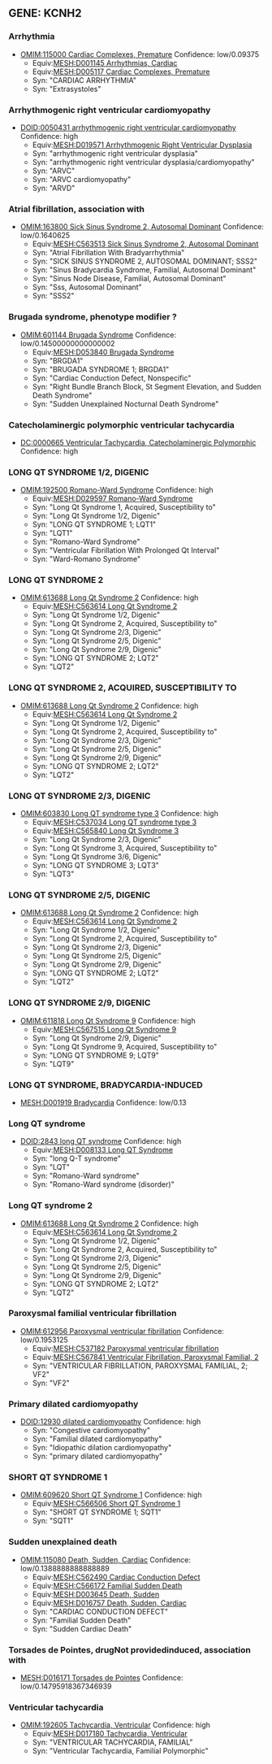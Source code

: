 
## GENE: KCNH2

### Arrhythmia
 * [OMIM:115000 Cardiac Complexes, Premature](http://beta.monarchinitiative.org/disease/OMIM:115000) Confidence: low/0.09375
    * Equiv:[MESH:D001145 Arrhythmias, Cardiac](http://beta.monarchinitiative.org/disease/MESH:D001145)
    * Equiv:[MESH:D005117 Cardiac Complexes, Premature](http://beta.monarchinitiative.org/disease/MESH:D005117)
    * Syn: "CARDIAC ARRHYTHMIA"
    * Syn: "Extrasystoles"

### Arrhythmogenic right ventricular cardiomyopathy
 * [DOID:0050431 arrhythmogenic right ventricular cardiomyopathy](http://beta.monarchinitiative.org/disease/DOID:0050431) Confidence: high
    * Equiv:[MESH:D019571 Arrhythmogenic Right Ventricular Dysplasia](http://beta.monarchinitiative.org/disease/MESH:D019571)
    * Syn: "arrhythmogenic right ventricular dysplasia"
    * Syn: "arrhythmogenic right ventricular dysplasia/cardiomyopathy"
    * Syn: "ARVC"
    * Syn: "ARVC cardiomyopathy"
    * Syn: "ARVD"

### Atrial fibrillation, association with
 * [OMIM:163800 Sick Sinus Syndrome 2, Autosomal Dominant](http://beta.monarchinitiative.org/disease/OMIM:163800) Confidence: low/0.1640625
    * Equiv:[MESH:C563513 Sick Sinus Syndrome 2, Autosomal Dominant](http://beta.monarchinitiative.org/disease/MESH:C563513)
    * Syn: "Atrial Fibrillation With Bradyarrhythmia"
    * Syn: "SICK SINUS SYNDROME 2, AUTOSOMAL DOMINANT; SSS2"
    * Syn: "Sinus Bradycardia Syndrome, Familial, Autosomal Dominant"
    * Syn: "Sinus Node Disease, Familial, Autosomal Dominant"
    * Syn: "Sss, Autosomal Dominant"
    * Syn: "SSS2"

### Brugada syndrome, phenotype modifier ?
 * [OMIM:601144 Brugada Syndrome](http://beta.monarchinitiative.org/disease/OMIM:601144) Confidence: low/0.14500000000000002
    * Equiv:[MESH:D053840 Brugada Syndrome](http://beta.monarchinitiative.org/disease/MESH:D053840)
    * Syn: "BRGDA1"
    * Syn: "BRUGADA SYNDROME 1; BRGDA1"
    * Syn: "Cardiac Conduction Defect, Nonspecific"
    * Syn: "Right Bundle Branch Block, St Segment Elevation, and Sudden Death Syndrome"
    * Syn: "Sudden Unexplained Nocturnal Death Syndrome"

### Catecholaminergic polymorphic ventricular tachycardia
 * [DC:0000665 Ventricular Tachycardia, Catecholaminergic Polymorphic](http://beta.monarchinitiative.org/disease/DC:0000665) Confidence: high

### LONG QT SYNDROME 1/2, DIGENIC
 * [OMIM:192500 Romano-Ward Syndrome](http://beta.monarchinitiative.org/disease/OMIM:192500) Confidence: high
    * Equiv:[MESH:D029597 Romano-Ward Syndrome](http://beta.monarchinitiative.org/disease/MESH:D029597)
    * Syn: "Long Qt Syndrome 1, Acquired, Susceptibility to"
    * Syn: "Long Qt Syndrome 1/2, Digenic"
    * Syn: "LONG QT SYNDROME 1; LQT1"
    * Syn: "LQT1"
    * Syn: "Romano-Ward Syndrome"
    * Syn: "Ventricular Fibrillation With Prolonged Qt Interval"
    * Syn: "Ward-Romano Syndrome"

### LONG QT SYNDROME 2
 * [OMIM:613688 Long Qt Syndrome 2](http://beta.monarchinitiative.org/disease/OMIM:613688) Confidence: high
    * Equiv:[MESH:C563614 Long Qt Syndrome 2](http://beta.monarchinitiative.org/disease/MESH:C563614)
    * Syn: "Long Qt Syndrome 1/2, Digenic"
    * Syn: "Long Qt Syndrome 2, Acquired, Susceptibility to"
    * Syn: "Long Qt Syndrome 2/3, Digenic"
    * Syn: "Long Qt Syndrome 2/5, Digenic"
    * Syn: "Long Qt Syndrome 2/9, Digenic"
    * Syn: "LONG QT SYNDROME 2; LQT2"
    * Syn: "LQT2"

### LONG QT SYNDROME 2, ACQUIRED, SUSCEPTIBILITY TO
 * [OMIM:613688 Long Qt Syndrome 2](http://beta.monarchinitiative.org/disease/OMIM:613688) Confidence: high
    * Equiv:[MESH:C563614 Long Qt Syndrome 2](http://beta.monarchinitiative.org/disease/MESH:C563614)
    * Syn: "Long Qt Syndrome 1/2, Digenic"
    * Syn: "Long Qt Syndrome 2, Acquired, Susceptibility to"
    * Syn: "Long Qt Syndrome 2/3, Digenic"
    * Syn: "Long Qt Syndrome 2/5, Digenic"
    * Syn: "Long Qt Syndrome 2/9, Digenic"
    * Syn: "LONG QT SYNDROME 2; LQT2"
    * Syn: "LQT2"

### LONG QT SYNDROME 2/3, DIGENIC
 * [OMIM:603830 Long QT syndrome type 3](http://beta.monarchinitiative.org/disease/OMIM:603830) Confidence: high
    * Equiv:[MESH:C537034 Long QT syndrome type 3](http://beta.monarchinitiative.org/disease/MESH:C537034)
    * Equiv:[MESH:C565840 Long Qt Syndrome 3](http://beta.monarchinitiative.org/disease/MESH:C565840)
    * Syn: "Long Qt Syndrome 2/3, Digenic"
    * Syn: "Long Qt Syndrome 3, Acquired, Susceptibility to"
    * Syn: "Long Qt Syndrome 3/6, Digenic"
    * Syn: "LONG QT SYNDROME 3; LQT3"
    * Syn: "LQT3"

### LONG QT SYNDROME 2/5, DIGENIC
 * [OMIM:613688 Long Qt Syndrome 2](http://beta.monarchinitiative.org/disease/OMIM:613688) Confidence: high
    * Equiv:[MESH:C563614 Long Qt Syndrome 2](http://beta.monarchinitiative.org/disease/MESH:C563614)
    * Syn: "Long Qt Syndrome 1/2, Digenic"
    * Syn: "Long Qt Syndrome 2, Acquired, Susceptibility to"
    * Syn: "Long Qt Syndrome 2/3, Digenic"
    * Syn: "Long Qt Syndrome 2/5, Digenic"
    * Syn: "Long Qt Syndrome 2/9, Digenic"
    * Syn: "LONG QT SYNDROME 2; LQT2"
    * Syn: "LQT2"

### LONG QT SYNDROME 2/9, DIGENIC
 * [OMIM:611818 Long Qt Syndrome 9](http://beta.monarchinitiative.org/disease/OMIM:611818) Confidence: high
    * Equiv:[MESH:C567515 Long Qt Syndrome 9](http://beta.monarchinitiative.org/disease/MESH:C567515)
    * Syn: "Long Qt Syndrome 2/9, Digenic"
    * Syn: "Long Qt Syndrome 9, Acquired, Susceptibility to"
    * Syn: "LONG QT SYNDROME 9; LQT9"
    * Syn: "LQT9"

### LONG QT SYNDROME, BRADYCARDIA-INDUCED
 * [MESH:D001919 Bradycardia](http://beta.monarchinitiative.org/disease/MESH:D001919) Confidence: low/0.13

### Long QT syndrome
 * [DOID:2843 long QT syndrome](http://beta.monarchinitiative.org/disease/DOID:2843) Confidence: high
    * Equiv:[MESH:D008133 Long QT Syndrome](http://beta.monarchinitiative.org/disease/MESH:D008133)
    * Syn: "long Q-T syndrome"
    * Syn: "LQT"
    * Syn: "Romano-Ward syndrome"
    * Syn: "Romano-Ward syndrome (disorder)"

### Long QT syndrome 2
 * [OMIM:613688 Long Qt Syndrome 2](http://beta.monarchinitiative.org/disease/OMIM:613688) Confidence: high
    * Equiv:[MESH:C563614 Long Qt Syndrome 2](http://beta.monarchinitiative.org/disease/MESH:C563614)
    * Syn: "Long Qt Syndrome 1/2, Digenic"
    * Syn: "Long Qt Syndrome 2, Acquired, Susceptibility to"
    * Syn: "Long Qt Syndrome 2/3, Digenic"
    * Syn: "Long Qt Syndrome 2/5, Digenic"
    * Syn: "Long Qt Syndrome 2/9, Digenic"
    * Syn: "LONG QT SYNDROME 2; LQT2"
    * Syn: "LQT2"

### Paroxysmal familial ventricular fibrillation
 * [OMIM:612956 Paroxysmal ventricular fibrillation](http://beta.monarchinitiative.org/disease/OMIM:612956) Confidence: low/0.1953125
    * Equiv:[MESH:C537182 Paroxysmal ventricular fibrillation](http://beta.monarchinitiative.org/disease/MESH:C537182)
    * Equiv:[MESH:C567841 Ventricular Fibrillation, Paroxysmal Familial, 2](http://beta.monarchinitiative.org/disease/MESH:C567841)
    * Syn: "VENTRICULAR FIBRILLATION, PAROXYSMAL FAMILIAL, 2; VF2"
    * Syn: "VF2"

### Primary dilated cardiomyopathy
 * [DOID:12930 dilated cardiomyopathy](http://beta.monarchinitiative.org/disease/DOID:12930) Confidence: high
    * Syn: "Congestive cardiomyopathy"
    * Syn: "Familial dilated cardiomyopathy"
    * Syn: "Idiopathic dilation cardiomyopathy"
    * Syn: "primary dilated cardiomyopathy"

### SHORT QT SYNDROME 1
 * [OMIM:609620 Short QT Syndrome 1](http://beta.monarchinitiative.org/disease/OMIM:609620) Confidence: high
    * Equiv:[MESH:C566506 Short QT Syndrome 1](http://beta.monarchinitiative.org/disease/MESH:C566506)
    * Syn: "SHORT QT SYNDROME 1; SQT1"
    * Syn: "SQT1"

### Sudden unexplained death
 * [OMIM:115080 Death, Sudden, Cardiac](http://beta.monarchinitiative.org/disease/OMIM:115080) Confidence: low/0.1388888888888889
    * Equiv:[MESH:C562490 Cardiac Conduction Defect](http://beta.monarchinitiative.org/disease/MESH:C562490)
    * Equiv:[MESH:C566172 Familial Sudden Death](http://beta.monarchinitiative.org/disease/MESH:C566172)
    * Equiv:[MESH:D003645 Death, Sudden](http://beta.monarchinitiative.org/disease/MESH:D003645)
    * Equiv:[MESH:D016757 Death, Sudden, Cardiac](http://beta.monarchinitiative.org/disease/MESH:D016757)
    * Syn: "CARDIAC CONDUCTION DEFECT"
    * Syn: "Familial Sudden Death"
    * Syn: "Sudden Cardiac Death"

### Torsades de Pointes, drugNot providedinduced, association with
 * [MESH:D016171 Torsades de Pointes](http://beta.monarchinitiative.org/disease/MESH:D016171) Confidence: low/0.14795918367346939

### Ventricular tachycardia
 * [OMIM:192605 Tachycardia, Ventricular](http://beta.monarchinitiative.org/disease/OMIM:192605) Confidence: high
    * Equiv:[MESH:D017180 Tachycardia, Ventricular](http://beta.monarchinitiative.org/disease/MESH:D017180)
    * Syn: "VENTRICULAR TACHYCARDIA, FAMILIAL"
    * Syn: "Ventricular Tachycardia, Familial Polymorphic"
